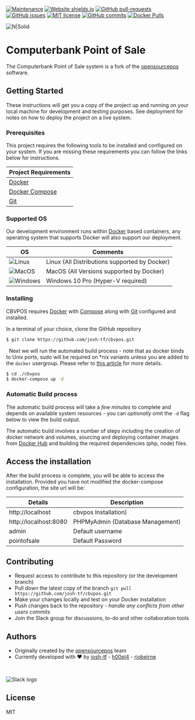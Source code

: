 [![Maintenance](https://img.shields.io/badge/Maintained%3F-yes-green.svg)](https://github.com/josh-tf/cbvpos/graphs/commit-activity)
[![Website shields.io](https://img.shields.io/website-up-down-green-red/http/shields.io.svg)](http://cbvpos.josh.tf)
[![GitHub pull-requests](https://img.shields.io/github/issues-pr/josh-tf/cbvpos.svg)](https://github.com/josh-tf/cbvpos/pulls/)
[![GitHub issues](https://img.shields.io/github/issues/josh-tf/cbvpos.svg)](https://GitHub.com/josh-tf/cbvpos/issues/)
[![MIT license](https://img.shields.io/badge/License-MIT-blue.svg)](https://lbesson.mit-license.org/)
[![GitHub commits](https://img.shields.io/github/commit-activity/y/josh-tf/cbvpos.svg)](https://github.com/josh-tf/cbvpos/commit/)
[![Docker Pulls](https://img.shields.io/docker/pulls/joshtf/cbvposdev-php.svg)](https://hub.docker.com/r/joshtf/cbvposdev-php/)


![N|Solid](https://cbv.josh.tf/wp-content/uploads/2018/03/banner.png)

# Computerbank Point of Sale
The Computerbank Point of Sale system is a fork of the [opensourcepos](https://www.opensourcepos.org/) software.

## Getting Started

These instructions will get you a copy of the project up and running on your local machine for development and testing purposes. See deployment for notes on how to deploy the project on a live system.

### Prerequisites

This project requires the following tools to be installed and configured on your system. If you are missing these requirements you can follow the links below for instructions.

| Project Requirements |
| ------ |
| [Docker](https://www.docker.com/get-started) |
| [Docker Compose](https://docs.docker.com/compose/install/) |
| [Git](https://git-scm.com/downloads) |


### Supported OS

Our development environment runs within [Docker](https://www.docker.com/get-started) based containers, any operating system that supports Docker will also support our deployment.

| OS | Comments|
|---|-----------------------------------------------|
| ![Linux](https://i.imgur.com/gq76Rxa.png) | Linux (All Distributions supported by Docker) |
| ![MacOS](https://i.imgur.com/NWpdcBy.png) | MacOS (All Versions supported by Docker)      |
| ![Windows](https://i.imgur.com/P5Aciyp.png) | Windows 10 Pro (Hyper-V required)             |

### Installing

CBVPOS requires [Docker](https://www.docker.com/) with [Compose](https://docs.docker.com/compose/install/) along with [Git](https://git-scm.com/downloads) configured and installed.

In a terminal of your choice, clone the GitHub repository
```sh
$ git clone https://github.com/josh-tf/cbvpos.git
```
 &nbsp;
Next we will run the automated build process - note that as docker binds to Unix ports, sudo will be required on *nix variants unless you are added to the `docker` usergroup. Please refer to [this article](https://docs.docker.com/install/linux/linux-postinstall/) for more details.

```sh
$ cd ./cbvpos
$ docker-compose up -d
```


### Automatic Build process
The automatic build process will take a *few minutes* to complete and depends on available system resources - you can *optionally* omit the `-d` flag below to view the build output.

The automatic build involves a number of steps including the creation of docker network and volumes, sourcing and deploying container images from [Docker Hub](https://hub.docker.com/r/joshtf/) and building the required dependencies (php, node) files.
<br>

## Access the installation

After the build process is complete, you will be able to access the installation. Provided you have not modified the docker-compose configuration, the site url will be:

| Details | Description |
|---|-----------------------------------------------|
| http://localhost | cbvpos Installation) |
| http://localhost:8080 | PHPMyAdmin (Database Management) |
| admin | Default username |
|  pointofsale | Default Password |

## Contributing

 - Request access to contribute to this repository (or the development branch)
 - Pull down the latest copy of the branch `git pull https://github.com/josh-tf/cbvpos.git`
 - Make your changes locally and test on your Docker installation
 - Push changes back to the repository - *handle any conflicts from other users commits*
 - Join the Slack group for discussions, to-do and other collaboration tools


## Authors

 - Originally created by the [opensourcepos](https://www.opensourcepos.org/) team
 - Currently developed with ❤️ by [josh-tf](https://github.com/josh-tf) - [h00pl4](https://github.com/h00pl4) - [rjobeirne](https://github.com/rjobeirne)

<br>

![Slack logo](https://i.imgur.com/2KXM4Ab.png)

License
----

MIT
